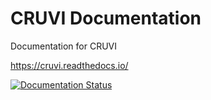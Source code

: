 # CRUVI Documentation
Documentation for CRUVI

https://cruvi.readthedocs.io/

[![Documentation Status](https://readthedocs.org/projects/cruvi/badge/?version=latest)](https://cruvi.readthedocs.io/en/latest/?badge=latest)
